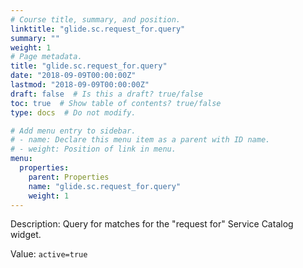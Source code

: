 ```yaml
---
# Course title, summary, and position.
linktitle: "glide.sc.request_for.query"
summary: ""
weight: 1
# Page metadata.
title: "glide.sc.request_for.query"
date: "2018-09-09T00:00:00Z"
lastmod: "2018-09-09T00:00:00Z"
draft: false  # Is this a draft? true/false
toc: true  # Show table of contents? true/false
type: docs  # Do not modify.

# Add menu entry to sidebar.
# - name: Declare this menu item as a parent with ID name.
# - weight: Position of link in menu.
menu:
  properties:
    parent: Properties
    name: "glide.sc.request_for.query"
    weight: 1
---
```


Description: Query for matches for the "request for" Service Catalog widget.  


Value: `active=true`